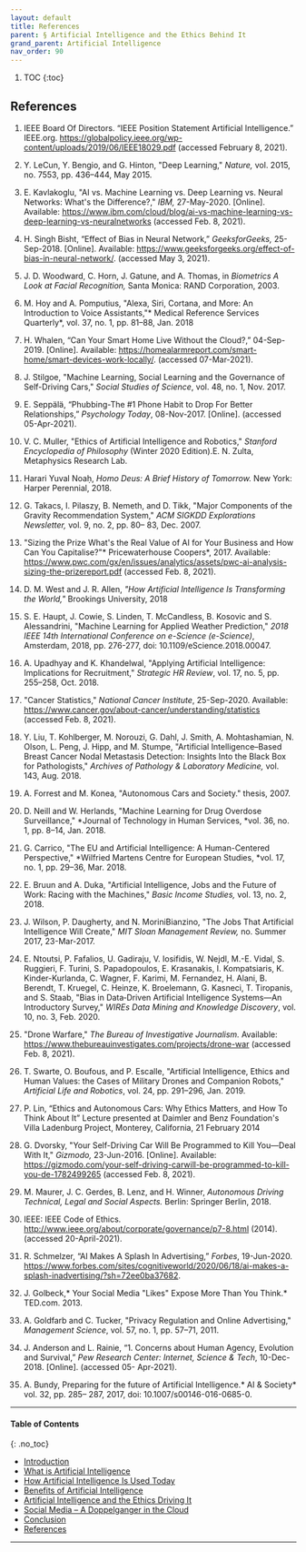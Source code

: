 ```yaml
---
layout: default
title: References   
parent: § Artificial Intelligence and the Ethics Behind It  
grand_parent: Artificial Intelligence 
nav_order: 90 
---
```

<style>
.dont-break-out {
  /* These are technically the same, but use both */
  overflow-wrap: break-word;
  word-wrap: break-word;

     -ms-word-break: break-all;
  /* This is the dangerous one in WebKit, as it breaks things wherever */
  word-break: break-all;
  /* Instead use this non-standard one: */
  word-break: break-word;
}

.youtube-container {
    position: relative;
    width: 100%;
    height: 0;
    padding-bottom: 56.25%;
}
.youtube-video {
    position: absolute;
    top: 0;
    left: 0;
    width: 100%;
    height: 100%;
}

</style>

<div class="dont-break-out" markdown="1">

1. TOC
{:toc}

## References
1. IEEE Board Of Directors. “IEEE Position Statement Artificial Intelligence.” IEEE.org. https://globalpolicy.ieee.org/wp-content/uploads/2019/06/IEEE18029.pdf (accessed February 8, 2021). 

1.  Y. LeCun, Y. Bengio, and G. Hinton, "Deep Learning," *Nature,* vol. 2015, no. 7553, pp. 436–444, May 2015.

1. E. Kavlakoglu, "AI vs. Machine Learning vs. Deep Learning vs. Neural Networks: What's the Difference?," *IBM,* 27-May-2020. [Online]. Available: https://www.ibm.com/cloud/blog/ai-vs-machine-learning-vs-deep-learning-vs-neuralnetworks (accessed Feb. 8, 2021). 

1. H. Singh Bisht, “Effect of Bias in Neural Network,” *GeeksforGeeks,* 25-Sep-2018. [Online]. Available: https://www.geeksforgeeks.org/effect-of-bias-in-neural-network/. (accessed May 3, 2021). 

1. J. D. Woodward, C. Horn, J. Gatune, and A. Thomas, in *Biometrics A Look at Facial Recognition,* Santa Monica: RAND Corporation, 2003. 

1. M. Hoy and A. Pomputius, "Alexa, Siri, Cortana, and More: An Introduction to Voice Assistants,"* Medical Reference Services Quarterly*, vol. 37, no. 1, pp. 81–88, Jan. 2018

1. H. Whalen, “Can Your Smart Home Live Without the Cloud?,” 04-Sep-2019. [Online]. Available: https://homealarmreport.com/smart-home/smart-devices-work-locally/. (accessed 07-Mar-2021). 

1. J. Stilgoe, "Machine Learning, Social Learning and the Governance of Self-Driving Cars," *Social Studies of Science*, vol. 48, no. 1, Nov. 2017. 

1. E. Seppälä, “Phubbing-The #1 Phone Habit to Drop For Better Relationships,” *Psychology Today*, 08-Nov-2017. [Online]. (accessed 05-Apr-2021). 

1. V. C. Muller, "Ethics of Artificial Intelligence and Robotics," *Stanford Encyclopedia of Philosophy* (Winter 2020 Edition).E. N. Zulta, Metaphysics Research Lab.

1. Harari Yuval Noaḥ, *Homo Deus: A Brief History of Tomorrow.* New York: Harper Perennial, 2018. 

1. G. Takacs, I. Pilaszy, B. Nemeth, and D. Tikk, "Major Components of the Gravity Recommendation System," *ACM SIGKDD Explorations Newsletter,* vol. 9, no. 2, pp. 80– 83, Dec. 2007. 

1. "Sizing the Prize What's the Real Value of AI for Your Business and How Can You Capitalise?"* Pricewaterhouse Coopers*, 2017. Available: https://www.pwc.com/gx/en/issues/analytics/assets/pwc-ai-analysis-sizing-the-prizereport.pdf (accessed Feb. 8, 2021).

1. D. M. West and J. R. Allen, *"How Artificial Intelligence Is Transforming the World,"* Brookings University, 2018 

1. S. E. Haupt, J. Cowie, S. Linden, T. McCandless, B. Kosovic and S. Alessandrini, "Machine Learning for Applied Weather Prediction," *2018 IEEE 14th International Conference on e-Science (e-Science)*, Amsterdam, 2018, pp. 276-277, doi: 10.1109/eScience.2018.00047. 

1. A. Upadhyay and K. Khandelwal, "Applying Artificial Intelligence: Implications for Recruitment," *Strategic HR Review*, vol. 17, no. 5, pp. 255–258, Oct. 2018. 

1. "Cancer Statistics," *National Cancer Institute*, 25-Sep-2020. Available: https://www.cancer.gov/about-cancer/understanding/statistics (accessed Feb. 8, 2021). 

1. Y. Liu, T. Kohlberger, M. Norouzi, G. Dahl, J. Smith, A. Mohtashamian, N. Olson, L. Peng, J. Hipp, and M. Stumpe, "Artificial Intelligence–Based Breast Cancer Nodal Metastasis Detection: Insights Into the Black Box for Pathologists," *Archives of Pathology & Laboratory Medicine,* vol. 143, Aug. 2018. 

1. A. Forrest and M. Konea, "Autonomous Cars and Society." thesis, 2007. 

1. D. Neill and W. Herlands, "Machine Learning for Drug Overdose Surveillance," *Journal of Technology in Human Services, *vol. 36, no. 1, pp. 8–14, Jan. 2018. 

1. G. Carrico, "The EU and Artificial Intelligence: A Human-Centered Perspective," *Wilfried Martens Centre for European Studies, *vol. 17, no. 1, pp. 29–36, Mar. 2018.

1. E. Bruun and A. Duka, "Artificial Intelligence, Jobs and the Future of Work: Racing with the Machines," *Basic Income Studies,* vol. 13, no. 2, 2018. 

1. J. Wilson, P. Daugherty, and N. MoriniBianzino, "The Jobs That Artificial Intelligence Will Create," *MIT Sloan Management Review,* no. Summer 2017, 23-Mar-2017. 

1. E. Ntoutsi, P. Fafalios, U. Gadiraju, V. Iosifidis, W. Nejdl, M.-E. Vidal, S. Ruggieri, F. Turini, S. Papadopoulos, E. Krasanakis, I. Kompatsiaris, K. Kinder-Kurlanda, C. Wagner, F. Karimi, M. Fernandez, H. Alani, B. Berendt, T. Kruegel, C. Heinze, K. Broelemann, G. Kasneci, T. Tiropanis, and S. Staab, "Bias in Data‐Driven Artificial Intelligence Systems—An Introductory Survey," *WIREs Data Mining and Knowledge Discovery*, vol. 10, no. 3, Feb. 2020. 

1. "Drone Warfare," *The Bureau of Investigative Journalism.* Available: https://www.thebureauinvestigates.com/projects/drone-war (accessed Feb. 8, 2021). 

1. T. Swarte, O. Boufous, and P. Escalle, "Artificial Intelligence, Ethics and Human Values: the Cases of Military Drones and Companion Robots," *Artificial Life and Robotics*, vol. 24, pp. 291–296, Jan. 2019. 

1. P. Lin, “Ethics and Autonomous Cars: Why Ethics Matters, and How To Think About It” Lecture presented at Daimler and Benz Foundation's Villa Ladenburg Project, Monterey, California, 21 February 2014

1. G. Dvorsky, "Your Self-Driving Car Will Be Programmed to Kill You—Deal With It," *Gizmodo,* 23-Jun-2016. [Online]. Available: https://gizmodo.com/your-self-driving-carwill-be-programmed-to-kill-you-de-1782499265 (accessed Feb. 8, 2021). 

1. M. Maurer, J. C. Gerdes, B. Lenz, and H. Winner, *Autonomous Driving Technical, Legal and Social Aspects.* Berlin: Springer Berlin, 2018. 

1. IEEE: IEEE Code of Ethics. http://www.ieee.org/about/corporate/governance/p7-8.html (2014). (accessed 20-April-2021).

1. R. Schmelzer, “AI Makes A Splash In Advertising,” *Forbes*, 19-Jun-2020. https://www.forbes.com/sites/cognitiveworld/2020/06/18/ai-makes-a-splash-inadvertising/?sh=72ee0ba37682. 

1. J. Golbeck,* Your Social Media "Likes" Expose More Than You Think.* TED.com. 2013. 

1. A. Goldfarb and C. Tucker, "Privacy Regulation and Online Advertising," *Management Science*, vol. 57, no. 1, pp. 57–71, 2011. 

1. J. Anderson and L. Rainie, “1. Concerns about Human Agency, Evolution and Survival,” *Pew Research Center: Internet, Science & Tech*, 10-Dec-2018. [Online]. (accessed 05- Apr-2021).

1. A. Bundy, Preparing for the future of Artificial Intelligence.* AI & Society* vol. 32, pp. 285– 287, 2017, doi: 10.1007/s00146-016-0685-0.

***

#### Table of Contents
{: .no_toc}

<ul><li> <a href="/docs/ai/artificial-intelligence-and-the-ethics-behind-it-1/">Introduction</a></li><li> <a href="/docs/ai/artificial-intelligence-and-the-ethics-behind-it-2/">What is Artificial Intelligence</a></li><li> <a href="/docs/ai/artificial-intelligence-and-the-ethics-behind-it-3/">How Artificial Intelligence Is Used Today</a></li><li> <a href="/docs/ai/artificial-intelligence-and-the-ethics-behind-it-4/">Benefits of Artificial Intelligence</a></li><li> <a href="/docs/ai/artificial-intelligence-and-the-ethics-behind-it-5/">Artificial Intelligence and the Ethics Driving It</a></li><li> <a href="/docs/ai/artificial-intelligence-and-the-ethics-behind-it-6/">Social Media – A Doppelganger in the Cloud</a></li><li> <a href="/docs/ai/artificial-intelligence-and-the-ethics-behind-it-7/">Conclusion</a></li><li> <a href="/docs/ai/artificial-intelligence-and-the-ethics-behind-it-8/">References</a></li></ul>

***

</div>
